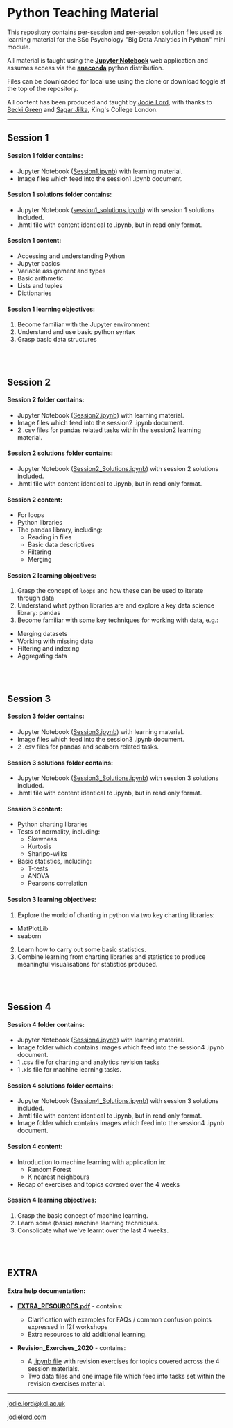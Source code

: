 # Python Teaching Material

This repository contains per-session and per-session solution files used as learning material for the BSc Psychology "Big Data Analytics in Python" mini module. 

All material is taught using the [**Jupyter Notebook**](https://jupyter.org/) web application and assumes access via the [**anaconda**](https://docs.anaconda.com/anaconda/install/) python distribution.

Files can be downloaded for local use using the clone or download toggle at the top of the repository.

All content has been produced and taught by [Jodie Lord](https://jodielord.netlify.com/), with thanks to [Becki Green](https://twitter.com/becki_e_green) and [Sagar Jilka](https://twitter.com/DrSagarJilka), King's College London.

---


## Session 1

#### Session 1 folder contains:
- Jupyter Notebook ([Session1.ipynb](https://github.com/jodielord/python_teaching_material/blob/master/Session1/session1.ipynb)) with learning material.
- Image files which feed into the session1 .ipynb document.

#### Session 1 solutions folder contains:
- Jupyter Notebook ([session1_solutions.ipynb](https://github.com/jodielord/python_teaching_material/blob/master/Session1_Solutions/session1_solutions.ipynb)) with session 1 solutions included.
- .hmtl file with content identical to .ipynb, but in read only format.

#### Session 1 content:
- Accessing and understanding Python
- Jupyter basics
- Variable assignment and types
- Basic arithmetic
- Lists and tuples
- Dictionaries

#### Session 1 learning objectives:
1. Become familiar with the Jupyter environment
2. Understand and use basic python syntax
3. Grasp basic data structures

<br/>
<br/>

## Session 2

#### Session 2 folder contains:
- Jupyter Notebook ([Session2.ipynb](https://github.com/jodielord/python_teaching_material/blob/master/Session2/Session2.ipynb)) with learning material.
- Image files which feed into the session2 .ipynb document.
- 2 .csv files for pandas related tasks within the session2 learning material.

#### Session 2 solutions folder contains:
- Jupyter Notebook ([Session2_Solutions.ipynb](https://github.com/jodielord/python_teaching_material/blob/master/Session2_Solutions/Session2_Solutions.ipynb)) with session 2 solutions included.
- .hmtl file with content identical to .ipynb, but in read only format.

#### Session 2 content:
- For loops
- Python libraries
- The pandas library, including:
  * Reading in files
  * Basic data descriptives
  * Filtering
  * Merging

#### Session 2 learning objectives:
1. Grasp the concept of `loops` and how these can be used to iterate through data
2. Understand what python libraries are and explore a key data science library: pandas
3. Become familiar with some key techniques for working with data, e.g.:
  * Merging datasets
  * Working with missing data
  * Filtering and indexing
  * Aggregating data

<br/>
<br/>

## Session 3

#### Session 3 folder contains:
- Jupyter Notebook ([Session3.ipynb](https://github.com/jodielord/python_teaching_material/blob/master/Session3/Session3.ipynb)) with learning material.
- Image files which feed into the session3 .ipynb document.
- 2 .csv files for pandas and seaborn related tasks.

#### Session 3 solutions folder contains:
- Jupyter Notebook ([Session3_Solutions.ipynb](https://github.com/jodielord/python_teaching_material/blob/master/Session3_Solutions/Session3_Solutions.ipynb)) with session 3 solutions included.
- .hmtl file with content identical to .ipynb, but in read only format.

#### Session 3 content:
- Python charting libraries
- Tests of normality, including:
  * Skewness
  * Kurtosis
  * Sharipo-wilks
- Basic statistics, including:
  * T-tests
  * ANOVA
  * Pearsons correlation
 
#### Session 3 learning objectives:
1. Explore the world of charting in python via two key charting libraries:
  * MatPlotLib 
  * seaborn 
2. Learn how to carry out some basic statistics.
3. Combine learning from charting libraries and statistics to produce meaningful visualisations for statistics produced.

<br/>
<br/>

## Session 4

#### Session 4 folder contains:
- Jupyter Notebook ([Session4.ipynb](https://github.com/jodielord/python_teaching_material/blob/master/Session4/Session4.ipynb)) with learning material.
- Image folder which contains images which feed into the session4 .ipynb document.
- 1 .csv file for charting and analytics revision tasks
- 1 .xls file for machine learning tasks.

#### Session 4 solutions folder contains:
- Jupyter Notebook ([Session4_Solutions.ipynb](https://github.com/jodielord/python_teaching_material/blob/master/Session4_Solutions/Session4_Solutions.ipynb)) with session 3 solutions included.
- .hmtl file with content identical to .ipynb, but in read only format.
- Image folder which contains images which feed into the session4 .ipynb document.

#### Session 4 content:
- Introduction to machine learning with application in:
  * Random Forest
  * K nearest neighbours
- Recap of exercises and topics covered over the 4 weeks

#### Session 4 learning objectives:
1. Grasp the basic concept of machine learning.
2. Learn some (basic) machine learning techniques.
3. Consolidate what we've learnt over the last 4 weeks.

<br/>
<br/>

## EXTRA 

#### Extra help documentation:
- [**EXTRA_RESOURCES.pdf**](https://github.com/jodielord/python_teaching_material/blob/master/EXTRA_RESOURCES.pdf) - contains:
  * Clarification with examples for FAQs / common confusion points expressed in f2f workshops 
  * Extra resources to aid additional learning.
  
- **Revision_Exercises_2020** - contains:
  * A [.ipynb file](https://github.com/jodielord/python_teaching_material/blob/master/Revision_Exercises_2020/revision_exercises_2020.ipynb) with revision exercises for topics covered across the 4 session materials.
  * Two data files and one image file which feed into tasks set within the revision exercises material.

---

jodie.lord@kcl.ac.uk

[jodielord.com](https://jodielord.netlify.com/)


